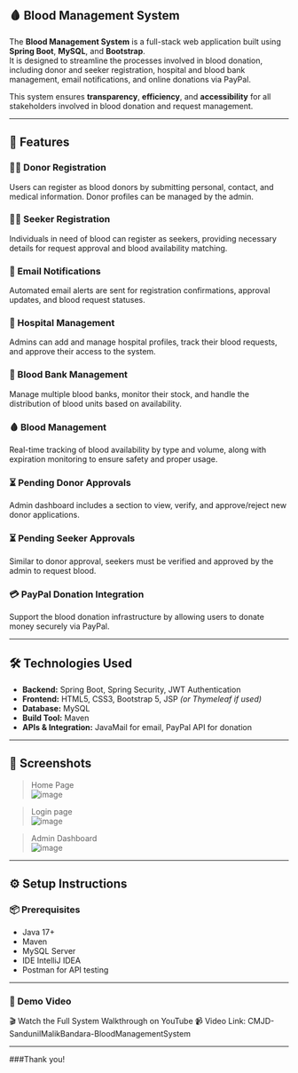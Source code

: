 ## 🩸 Blood Management System

The **Blood Management System** is a full-stack web application built using **Spring Boot**, **MySQL**, and **Bootstrap**.  
It is designed to streamline the processes involved in blood donation, including donor and seeker registration, hospital and blood bank management, email notifications, and online donations via PayPal.  

This system ensures **transparency**, **efficiency**, and **accessibility** for all stakeholders involved in blood donation and request management.

---

## 🚀 Features

### 🧑‍📝 Donor Registration  
Users can register as blood donors by submitting personal, contact, and medical information. Donor profiles can be managed by the admin.

### 🧍‍♂️ Seeker Registration  
Individuals in need of blood can register as seekers, providing necessary details for request approval and blood availability matching.

### 📩 Email Notifications  
Automated email alerts are sent for registration confirmations, approval updates, and blood request statuses.

### 🏥 Hospital Management  
Admins can add and manage hospital profiles, track their blood requests, and approve their access to the system.

### 🏦 Blood Bank Management  
Manage multiple blood banks, monitor their stock, and handle the distribution of blood units based on availability.

### 🩸 Blood Management  
Real-time tracking of blood availability by type and volume, along with expiration monitoring to ensure safety and proper usage.

### ⏳ Pending Donor Approvals  
Admin dashboard includes a section to view, verify, and approve/reject new donor applications.

### ⏳ Pending Seeker Approvals  
Similar to donor approval, seekers must be verified and approved by the admin to request blood.

### 💳 PayPal Donation Integration  
Support the blood donation infrastructure by allowing users to donate money securely via PayPal.

---

## 🛠️ Technologies Used

- **Backend:** Spring Boot, Spring Security, JWT Authentication  
- **Frontend:** HTML5, CSS3, Bootstrap 5, JSP *(or Thymeleaf if used)*  
- **Database:** MySQL  
- **Build Tool:** Maven  
- **APIs & Integration:** JavaMail for email, PayPal API for donation  

---

## 📸 Screenshots

> Home Page  
![image](https://github.com/user-attachments/assets/0f3c847b-f0cb-42b6-a838-f1472e85e827)

> Login page  
![image](https://github.com/user-attachments/assets/d661c945-97c0-4b8d-8db9-0edf6d1edd58)

> Admin Dashboard  
![image](https://github.com/user-attachments/assets/bfa27764-206f-441f-9b2d-3bea5b1e2ba7)

---

## ⚙️ Setup Instructions

### 📦 Prerequisites

- Java 17+
- Maven
- MySQL Server
- IDE IntelliJ IDEA 
- Postman for API testing

---

### 🎥 Demo Video

🎬 Watch the Full System Walkthrough on YouTube
📹 Video Link: CMJD-SandunilMalikBandara-BloodManagementSystem

---

###Thank you!





